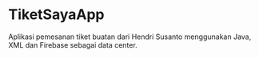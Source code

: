 # TiketSayaApp
Aplikasi pemesanan tiket buatan dari Hendri Susanto menggunakan Java, XML dan Firebase sebagai data center. 
